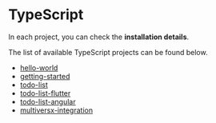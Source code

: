 # TypeScript

In each project, you can check the **installation details**.

The list of available TypeScript projects can be found below.

* [hello-world](hello-world.md)
* [getting-started](getting-started.md)
* [todo-list](todo-list.md)
* [todo-list-flutter](todo-list-flutter.md)
* [todo-list-angular](todo-list-angular.md)
* [multiversx-integration](multiversx-integration.md)
